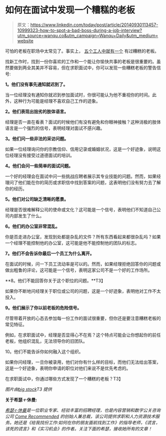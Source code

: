 # 如何在面试中发现一个糟糕的老板

> 原文：<https://www.linkedin.com/today/post/article/20140930113457-10999323-how-to-spot-a-bad-boss-during-a-job-interview?utm_source=wanqu.co&utm_campaign=Wanqu+Daily&utm_medium=website>

可怕的老板在职场中太常见了。事实上， [五个工人中就有一个](http://jobs.aol.com/articles/2013/05/07/bad-boss-glassdoor/) 有过糟糕的老板。

找新工作时，找到一份你喜欢的工作和一个能让你愉快共事的老板是很重要的。虽然要做到两全其美并不容易，但在求职面试中，你可以发现一些糟糕老板的警告信号:

**1。他们没有事先通知就迟到了。**

当一位经理没有通知你就迟到参加面试时，你很可能认为他不重视你的时间。此外，这种行为可能是经理不喜欢自己工作的迹象。

**2。他们表现出拙劣的肢体语言。**

经理是否一直在看表？面试的时候他们有没有避免和你眼神接触？这种消极的肢体语言是一个强烈的信号，表明经理对面试不感兴趣。

**3。他们问一些非法的采访问题。**

如果一位经理询问你的宗教信仰、信用记录或婚姻状况，这是一个好迹象，说明这位经理没有接受过道德面试的培训。

**4。他们会问一些简单的面试问题。**

一个好的经理会在面试中问一些挑战应聘者展示其专业技能的问题。然而，如果经理问了他们能在你的简历或求职信中找到答案的问题，这表明他们没有努力去了解你的经历。

**5。他们对公司缺乏清晰的愿景。**

经理是否很难解释公司的使命或文化？这可能是一个信号，表明他们不知道自己公司内部发生了什么。

**6。他们的办公室非常混乱。**

你是否走进办公室，发现到处都是杂乱的文件？所有东西看起来都很杂乱吗？如果一个经理不能控制他的办公室，这可能是他不能控制他的团队的标志。

**7。他们不会告诉你最后一个员工为什么离开。**

在面试的时候，问一下员工流动率是可以的。然而，如果经理拒绝回答你的问题或做出粗鲁的评论，这可能是一个信号，表明这家公司不是一个好的工作场所。

**8。他们不能回答你关于这个职位的问题。**T3】

如果你不断地问经理关于职位或公司的问题，这是一个好迹象，表明他对工作不太投入。

**9。他们展示了你以前老板的危险信号。**

尽管带着开放的心态去参加每一份工作的面试很重要，但你还是要注意糟糕老板的常见特征[](https://www.linkedin.com/today/post/article/20140722124321-10999323-15-signs-you-have-a-bad-boss)。

例如，在求职面试中，经理是否显得心不在焉？这个特点可能会让你想起你的前任老板，他组织混乱，无法领导你的旧团队。

10。他们不能告诉你如何融入这个组织。

如果你问经理，一旦你被录用，他们对你有什么样的目标，而他们无法给出答案，这是一个好迹象，表明你申请的职位对他们来说不是优先考虑的。

在求职面试中，你通过哪些方式发现了一个糟糕的老板？T3】

*图片由[big stock](http://www.bigstockphoto.com/image-26940383/stock-photo-jobs-button-on-keyboard)T3 提供*

**关于希瑟·r·休曼:**

*[希瑟·r·休曼](https://plus.google.com/103011787956016991720/?rel=author)是一位职业专家、经验丰富的招聘经理，也是内容营销和数字公关咨询公司 [Come Recommended](http://comerecommended.com/) 的创始人兼总裁，该公司提供求职和人力资源技术服务。她还是《给我找份工作:如何在你的朋友面前找到工作》的指导老师，《谎言，该死的谎言》和《实习机会》的作者。关注下面的希瑟，接收她所有的文章！*
